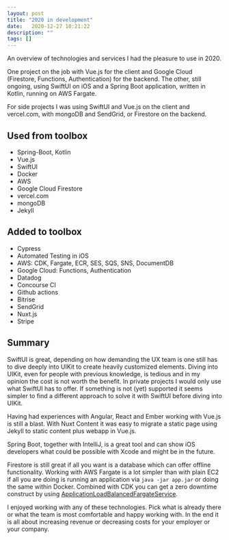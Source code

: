 ```yaml
---
layout: post
title: "2020 in development"
date:   2020-12-27 10:21:22
description: ""
tags: []
---
```


An overview of technologies and services I had the pleasure to use in 2020.

One project on the job with Vue.js for the client and Google Cloud (Firestore, Functions, Authentication) for the backend. The other, still ongoing, using SwiftUI on iOS and a Spring Boot application, written in Kotlin, running on AWS Fargate.

For side projects I was using SwiftUI and Vue.js on the client and vercel.com, with mongoDB and SendGrid, or Firestore on the backend.

## Used from toolbox

* Spring-Boot, Kotlin
* Vue.js
* SwiftUI
* Docker
* AWS
* Google Cloud Firestore
* vercel.com
* mongoDB
* Jekyll

## Added to toolbox
* Cypress
* Automated Testing in iOS
* AWS: CDK, Fargate, ECR, SES, SQS, SNS, DocumentDB
* Google Cloud: Functions, Authentication
* Datadog
* Concourse CI
* Github actions
* Bitrise
* SendGrid
* Nuxt.js
* Stripe

## Summary

SwiftUI is great, depending on how demanding the UX team is one still has to dive deeply into UIKit to create heavily customized elements. Diving into UIKit, even for people with previous knowledge, is tedious and in my opinion the cost is not worth the benefit. In private projects I would only use what SwiftUI has to offer. If something is not (yet) supported it seems simpler to find a different approach to solve it with SwiftUI before diving into UIKit.

Having had experiences with Angular, React and Ember working with Vue.js is still a blast. With Nuxt Content it was easy to migrate a static page using Jekyll to static content plus webapp in Vue.js.

Spring Boot, together with IntelliJ, is a great tool and can show iOS developers what could be possible with Xcode and might be in the future.

Firestore is still great if all you want is a database which can offer offline functionality. Working with AWS Fargate is a lot simpler than with plain EC2 if all you are doing is running an application via `java -jar app.jar` or doing the same within Docker. Combined with CDK you can get a zero downtime construct by using [ApplicationLoadBalancedFargateService](https://docs.aws.amazon.com/cdk/api/latest/docs/@aws-cdk_aws-ecs-patterns.ApplicationLoadBalancedFargateService.html).

I enjoyed working with any of these technologies. Pick what is already there or what the team is most comfortable and happy working with. In the end it is all about increasing revenue or decreasing costs for your employer or your company.


